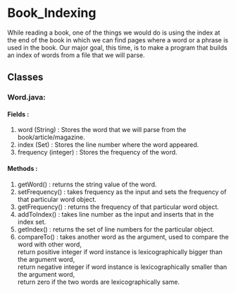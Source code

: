 # Book_Indexing
While reading a book, one of the things we would do is using the index at the end of the book in which we can find pages where a word or a phrase is used in the book. Our major goal, this time, is to make a program that builds an index of words from a file that we will parse.

## Classes 
### Word.java:
#### Fields : 
1. word (String) : Stores the word that we will parse from the book/article/magazine.
2. index (Set<Integer>) : Stores the line number where the word appeared.
3. frequency (integer) : Stores the frequency of the word.

#### Methods :
1. getWord() : returns the string value of the word.
2. setFrequency() : takes frequency as the input and sets the frequency of that particular word object.
3. getFrequency() : returns the frequency of that particular word object.
4. addToIndex() : takes line number as the input and inserts that in the index set.
5. getIndex() : returns the set of line numbers for the particular object.
6. compareTo() : takes another word as the argument, used to compare the word with other word,\
  return positive integer if word instance is lexicographically bigger than the argument word,\
  return negative integer if word instance is lexicographically smaller than the argument word,\
  return zero if the two words are lexicographically same.
  
